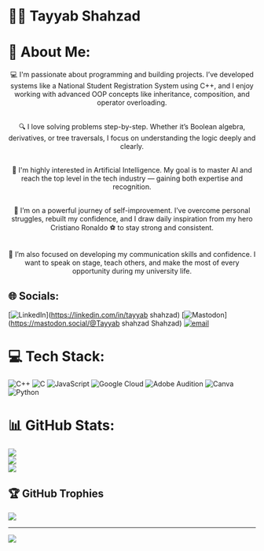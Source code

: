 # 👨‍💻 Tayyab Shahzad

# 💫 About Me:
<div align="center">

💻 I'm passionate about programming and building projects. I’ve developed systems like a National Student Registration System using C++, and I enjoy working with advanced OOP concepts like inheritance, composition, and operator overloading.<br><br>

🔍 I love solving problems step-by-step. Whether it’s Boolean algebra, derivatives, or tree traversals, I focus on understanding the logic deeply and clearly.<br><br>

🤖 I'm highly interested in Artificial Intelligence. My goal is to master AI and reach the top level in the tech industry — gaining both expertise and recognition.<br><br>

💪 I’m on a powerful journey of self-improvement. I’ve overcome personal struggles, rebuilt my confidence, and I draw daily inspiration from my hero Cristiano Ronaldo ⚽️ to stay strong and consistent.<br><br>

🎤 I’m also focused on developing my communication skills and confidence. I want to speak on stage, teach others, and make the most of every opportunity during my university life.

</div>

## 🌐 Socials:
[![LinkedIn](https://img.shields.io/badge/LinkedIn-%230077B5.svg?logo=linkedin&logoColor=white)](https://linkedin.com/in/tayyab shahzad) 
[![Mastodon](https://img.shields.io/badge/-MASTODON-%232B90D9?logo=mastodon&logoColor=white)](https://mastodon.social/@Tayyab shahzad Shahzad) 
[![email](https://img.shields.io/badge/Email-D14836?logo=gmail&logoColor=white)](mailto:iamtayyabshahzad2024@gmail.com) 

# 💻 Tech Stack:
![C++](https://img.shields.io/badge/c++-%2300599C.svg?style=plastic&logo=c%2B%2B&logoColor=white) 
![C](https://img.shields.io/badge/c-%2300599C.svg?style=plastic&logo=c&logoColor=white) 
![JavaScript](https://img.shields.io/badge/javascript-%23323330.svg?style=plastic&logo=javascript&logoColor=%23F7DF1E) 
![Google Cloud](https://img.shields.io/badge/GoogleCloud-%234285F4.svg?style=plastic&logo=google-cloud&logoColor=white) 
![Adobe Audition](https://img.shields.io/badge/Adobe%20Audition-9999FF.svg?style=plastic&logo=Adobe%20Audition&logoColor=white) 
![Canva](https://img.shields.io/badge/Canva-%2300C4CC.svg?style=plastic&logo=Canva&logoColor=white) 
![Python](https://img.shields.io/badge/python-3670A0?style=plastic&logo=python&logoColor=ffdd54)

# 📊 GitHub Stats:
![](https://github-readme-stats.vercel.app/api?username=iamtayyab-shahzad&theme=tokyonight&hide_border=false&include_all_commits=false&count_private=false)<br/>
![](https://nirzak-streak-stats.vercel.app/?user=iamtayyab-shahzad&theme=tokyonight&hide_border=false)<br/>
![](https://github-readme-stats.vercel.app/api/top-langs/?username=iamtayyab-shahzad&theme=tokyonight&hide_border=false&include_all_commits=false&count_private=false&layout=compact)

## 🏆 GitHub Trophies
![](https://github-profile-trophy.vercel.app/?username=iamtayyab-shahzad&theme=radical&no-frame=false&no-bg=true&margin-w=4)

---
[![](https://visitcount.itsvg.in/api?id=iamtayyab-shahzad&icon=0&color=0)](https://visitcount.itsvg.in)

<!-- Proudly created with GPRM ( https://gprm.itsvg.in ) -->
